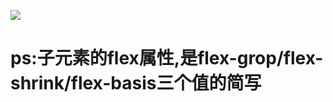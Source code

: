 ![](https://ae01.alicdn.com/kf/H54ef21f8014a4d8da10f90e2fffe8a72W.jpg)

# ps:子元素的flex属性,是flex-grop/flex-shrink/flex-basis三个值的简写

